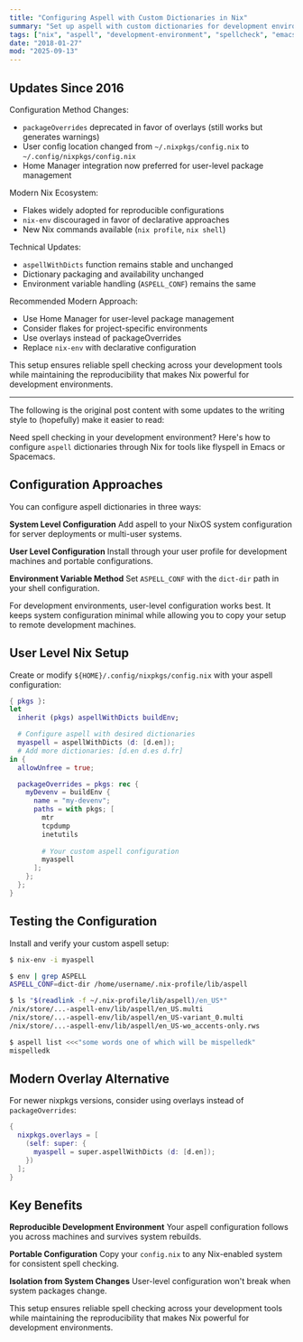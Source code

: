 ```yaml
---
title: "Configuring Aspell with Custom Dictionaries in Nix"
summary: "Set up aspell with custom dictionaries for development environments using Nix user-level configuration and aspellWithDicts function."
tags: ["nix", "aspell", "development-environment", "spellcheck", "emacs"]
date: "2018-01-27"
mod: "2025-09-13"
---
```


## Updates Since 2016

Configuration Method Changes:
- `packageOverrides` deprecated in favor of overlays (still works but generates warnings)
- User config location changed from `~/.nixpkgs/config.nix` to `~/.config/nixpkgs/config.nix`
- Home Manager integration now preferred for user-level package management

Modern Nix Ecosystem:
- Flakes widely adopted for reproducible configurations
- `nix-env` discouraged in favor of declarative approaches
- New Nix commands available (`nix profile`, `nix shell`)

Technical Updates:
- `aspellWithDicts` function remains stable and unchanged
- Dictionary packaging and availability unchanged
- Environment variable handling (`ASPELL_CONF`) remains the same

Recommended Modern Approach:
- Use Home Manager for user-level package management
- Consider flakes for project-specific environments
- Use overlays instead of packageOverrides
- Replace `nix-env` with declarative configuration

This setup ensures reliable spell checking across your development tools while maintaining the reproducibility that makes Nix powerful for development environments.

---

The following is the original post content with some updates to the writing style to (hopefully) make it easier to read:

Need spell checking in your development environment? Here's how to configure `aspell` dictionaries through Nix for tools like flyspell in Emacs or Spacemacs.

## Configuration Approaches

You can configure aspell dictionaries in three ways:

**System Level Configuration**
Add aspell to your NixOS system configuration for server deployments or multi-user systems.

**User Level Configuration**
Install through your user profile for development machines and portable configurations.

**Environment Variable Method**
Set `ASPELL_CONF` with the `dict-dir` path in your shell configuration.

For development environments, user-level configuration works best. It keeps system configuration minimal while allowing you to copy your setup to remote development machines.

## User Level Nix Setup

Create or modify `${HOME}/.config/nixpkgs/config.nix` with your aspell configuration:

```nix
{ pkgs }:
let
  inherit (pkgs) aspellWithDicts buildEnv;

  # Configure aspell with desired dictionaries
  myaspell = aspellWithDicts (d: [d.en]);
  # Add more dictionaries: [d.en d.es d.fr]
in {
  allowUnfree = true;

  packageOverrides = pkgs: rec {
    myDevenv = buildEnv {
      name = "my-devenv";
      paths = with pkgs; [
        mtr
        tcpdump
        inetutils
        
        # Your custom aspell configuration
        myaspell
      ];
    };
  };
}
```

## Testing the Configuration

Install and verify your custom aspell setup:

```bash
$ nix-env -i myaspell

$ env | grep ASPELL
ASPELL_CONF=dict-dir /home/username/.nix-profile/lib/aspell

$ ls "$(readlink -f ~/.nix-profile/lib/aspell)/en_US*"
/nix/store/...-aspell-env/lib/aspell/en_US.multi
/nix/store/...-aspell-env/lib/aspell/en_US-variant_0.multi
/nix/store/...-aspell-env/lib/aspell/en_US-wo_accents-only.rws

$ aspell list <<<"some words one of which will be mispelledk"
mispelledk
```

## Modern Overlay Alternative

For newer nixpkgs versions, consider using overlays instead of `packageOverrides`:

```nix
{
  nixpkgs.overlays = [
    (self: super: {
      myaspell = super.aspellWithDicts (d: [d.en]);
    })
  ];
}
```

## Key Benefits

**Reproducible Development Environment**
Your aspell configuration follows you across machines and survives system rebuilds.

**Portable Configuration**
Copy your `config.nix` to any Nix-enabled system for consistent spell checking.

**Isolation from System Changes**
User-level configuration won't break when system packages change.

This setup ensures reliable spell checking across your development tools while maintaining the reproducibility that makes Nix powerful for development environments.


